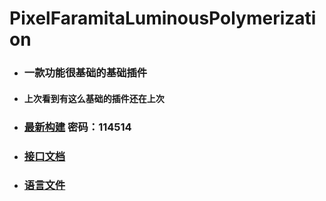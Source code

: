 # PixelFaramitaLuminousPolymerization
- ### 一款功能很基础的基础插件
- #### 上次看到有这么基础的插件还在上次

- ### [最新构建](https://gxh.lanzoum.com/b03v3gxbi)  密码：114514

- ### [接口文档](docs/RemoteCall.md)

- ### [语言文件](lang)
